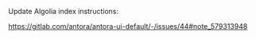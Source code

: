 Update Algolia index instructions:

https://gitlab.com/antora/antora-ui-default/-/issues/44#note_579313948